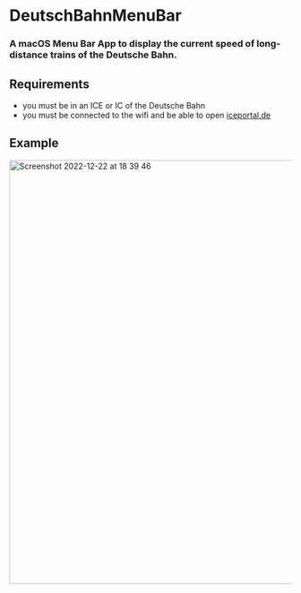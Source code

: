 # DeutschBahnMenuBar

### A macOS Menu Bar App to display the current speed of long-distance trains of the Deutsche Bahn.

## Requirements

- you must be in an ICE or IC of the Deutsche Bahn
- you must be connected to the wifi and be able to open [iceportal.de](iceportal.de)

## Example
<img width="756" alt="Screenshot 2022-12-22 at 18 39 46" src="https://user-images.githubusercontent.com/56368000/209232983-cc869156-ca4b-4704-a38f-3a5b36a105c0.png">
